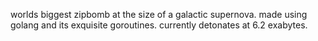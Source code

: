 worlds biggest zipbomb at the size of a galactic supernova. made using golang and its exquisite goroutines. currently detonates at 6.2 exabytes.
